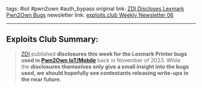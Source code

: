 tags: #iot #pwn2own #auth_bypass
original link:  [ZDI Discloses Lexmark Pwn2Own Bugs](https://www.zerodayinitiative.com/advisories/published/?ref=blog.exploits.club)
newsletter link: [exploits.club Weekly Newsletter 06](https://blog.exploits.club/exploits-club-weekly/)

---
## Exploits Club Summary:
> [ZDI](https://www.zerodayinitiative.com/?ref=blog.exploits.club) published **disclosures this week for the Lexmark Printer bugs used in** [**Pwn2Own IoT/Mobile**](https://www.zerodayinitiative.com/blog/2023/7/12/the-soho-smashup-returns-for-pwn2own-toronto-2023?ref=blog.exploits.club) back in November of 2023. While the **disclosures themselves only give a small insight into the bugs used, we should hopefully see contestants releasing write-ups in the near future.** 